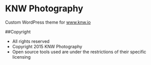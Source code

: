 KNW Photography
===
Custom WordPress theme for www.knw.io

##Copyright
- All rights reserved
- Copyright 2015 KNW Photography
- Open source tools used are under the restrictions of their specific licensing
